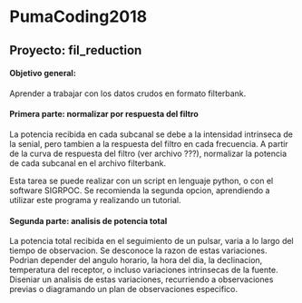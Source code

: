 # PumaCoding2018
## Proyecto: fil_reduction
#### Objetivo general:
Aprender a trabajar con los datos crudos en formato filterbank.
#### Primera parte: normalizar por respuesta del filtro
La potencia recibida en cada subcanal se debe a la intensidad intrinseca de la senial, pero tambien a la respuesta del filtro en cada frecuencia. A partir de la curva de respuesta del filtro (ver archivo ???), normalizar la potencia de cada subcanal en el archivo filterbank.

Esta tarea se puede realizar con un script en lenguaje python, o con el software SIGRPOC. Se recomienda la segunda opcion, aprendiendo a utilizar este programa y realizando un tutorial.

#### Segunda parte: analisis de potencia total
La potencia total recibida en el seguimiento de un pulsar, varia a lo largo del tiempo de observacion. Se desconoce la razon de estas variaciones. Podrian depender del angulo horario, la hora del dia, la declinacion, temperatura del receptor, o incluso variaciones intrinsecas de la fuente. Diseniar un analisis de estas variaciones, recurriendo a observaciones previas o diagramando un plan de observaciones especifico.